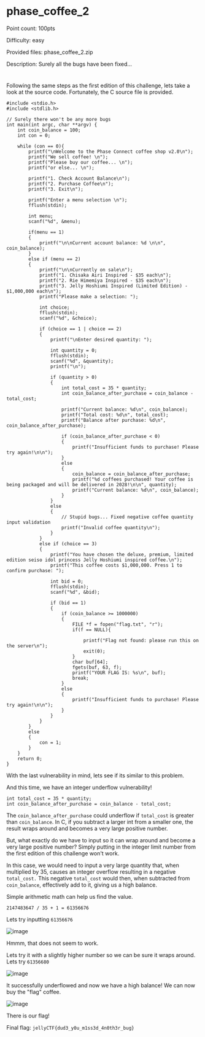 # phase_coffee_2
Point count: 100pts

Difficulty: easy

Provided files: phase_coffee_2.zip

Description: Surely all the bugs have been fixed...
# 

Following the same steps as the first edition of this challenge, lets take a look at the source code. Fortunately, the C source file is provided. 

```
#include <stdio.h>
#include <stdlib.h>

// Surely there won't be any more bugs
int main(int argc, char **argv) {
    int coin_balance = 100;
    int con = 0;

    while (con == 0){
        printf("\nWelcome to the Phase Connect coffee shop v2.0\n");
        printf("We sell coffee! \n");
        printf("Please buy our coffee... \n");
        printf("or else... \n");

        printf("1. Check Account Balance\n");
        printf("2. Purchase Coffee\n");
        printf("3. Exit\n");

        printf("Enter a menu selection \n");
        fflush(stdin);

        int menu;
        scanf("%d", &menu);

        if(menu == 1)
        {
            printf("\n\nCurrent account balance: %d \n\n", coin_balance);
        }
        else if (menu == 2)
        {
            printf("\n\nCurrently on sale\n");
            printf("1. Chisaka Airi Inspired - $35 each\n");
            printf("2. Rie Himemiya Inspired - $35 each\n");
            printf("3. Jelly Hoshiumi Inspired (Limited Edition) - $1,000,000 each\n");
            printf("Please make a selection: ");

            int choice;
            fflush(stdin);
            scanf("%d", &choice);

            if (choice == 1 | choice == 2)
            {
                printf("\nEnter desired quantity: ");

                int quantity = 0;
                fflush(stdin);
                scanf("%d", &quantity);
                printf("\n");

                if (quantity > 0)
                {
                    int total_cost = 35 * quantity;
                    int coin_balance_after_purchase = coin_balance - total_cost;

                    printf("Current balance: %d\n", coin_balance);
                    printf("Total cost: %d\n", total_cost);
                    printf("Balance after purchase: %d\n", coin_balance_after_purchase);

                    if (coin_balance_after_purchase < 0)
                    {
                        printf("Insufficient funds to purchase! Please try again!\n\n");
                    }
                    else
                    {
                        coin_balance = coin_balance_after_purchase;
                        printf("%d coffees purchased! Your coffee is being packaged and will be delivered in 2028!\n\n", quantity);
                        printf("Current balance: %d\n", coin_balance);
                    }
                }
                else
                {
                    // Stupid bugs... Fixed negative coffee quantity input validation
                    printf("Invalid coffee quantity\n");
                }
            }
            else if (choice == 3)
            {
                printf("You have chosen the deluxe, premium, limited edition seiso idol princess Jelly Hoshiumi inspired coffee.\n");
                printf("This coffee costs $1,000,000. Press 1 to confirm purchase: ");

                int bid = 0;
                fflush(stdin);
                scanf("%d", &bid);

                if (bid == 1)
                {
                    if (coin_balance >= 1000000)
                    {
                        FILE *f = fopen("flag.txt", "r");
                        if(f == NULL){

                            printf("Flag not found: please run this on the server\n");
                            exit(0);
                        }
                        char buf[64];
                        fgets(buf, 63, f);
                        printf("YOUR FLAG IS: %s\n", buf);
                        break;
                    }
                    else
                    {
                        printf("Insufficient funds to purchase! Please try again!\n\n");
                    }
                }
            }
        }
        else
        {
            con = 1;
        }
    }
    return 0;
}
```

With the last vulnerability in mind, lets see if its similar to this problem.

And this time, we have an integer underflow vulnerability!

```
int total_cost = 35 * quantity;
int coin_balance_after_purchase = coin_balance - total_cost;
```

The `coin_balance_after_purchase` could underflow if `total_cost` is greater than `coin_balance`. In C, if you subtract a larger int from a smaller one, the result wraps around and becomes a very large positive number.

But, what exactly do we have to input so it can wrap around and become a very large positive number? Simply putting in the integer limit number from the first edition of this challenge won't work. 

In this case, we would need to input a very large quantity that, when multiplied by 35, causes an integer overflow resulting in a negative `total_cost.` This negative `total_cost` would then, when subtracted from `coin_balance`, effectively add to it, giving us a high balance.

Simple arithmetic math can help us find the value. 

`2147483647 / 35 + 1 = 61356676`

Lets try inputting `61356676`

![image](https://github.com/sa1181405/pbchocolate-private-writeups/assets/170969470/5982705d-063e-45d5-82bb-e0a71aeb311c)

Hmmm, that does not seem to work.

Lets try it with a slightly higher number so we can be sure it wraps around. Lets try `61356680`

![image](https://github.com/sa1181405/pbchocolate-private-writeups/assets/170969470/4f555b63-f113-49fc-8a36-74b4887e0b7a)

It successfully underflowed and now we have a high balance! We can now buy the "flag" coffee.

![image](https://github.com/sa1181405/pbchocolate-private-writeups/assets/170969470/9bd882fe-b6ff-460b-8691-b594832e7fad)

There is our flag!

Final flag: `jellyCTF{dud3_y0u_m1ss3d_4n0th3r_bug}`


